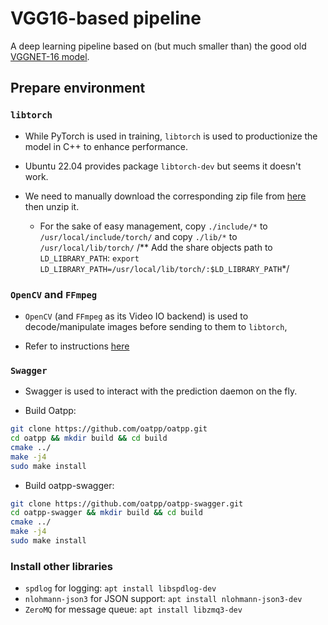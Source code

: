 # VGG16-based pipeline

A deep learning pipeline based on (but much smaller than) the good old
[VGGNET-16 model](https://www.kaggle.com/code/blurredmachine/vggnet-16-architecture-a-complete-guide).

## Prepare environment

### `libtorch`
* While PyTorch is used in training, `libtorch` is used to productionize the
model in C++ to enhance performance.

* Ubuntu 22.04 provides package `libtorch-dev` but seems it doesn't work.

* We need to manually download the corresponding zip file from
[here](https://pytorch.org/get-started/locally/) then unzip it.
  * For the sake of easy management, copy `./include/*` to
  `/usr/local/include/torch/` and copy `./lib/*` to `/usr/local/lib/torch/`
  /** Add the share objects path to `LD_LIBRARY_PATH`:
  `export LD_LIBRARY_PATH=/usr/local/lib/torch/:$LD_LIBRARY_PATH`*/

### `OpenCV` and `FFmpeg`

* `OpenCV` (and `FFmpeg` as its Video IO backend) is used to decode/manipulate images before sending to them to `libtorch`,

* Refer to instructions [here](https://github.com/alex-lt-kong/the-nitty-gritty/tree/main/c-cpp/cpp/06_poc/05_cudacodec-vs-ffmpeg)


### `Swagger`

* Swagger is used to interact with the prediction daemon on the fly.

* Build Oatpp:
```Bash
git clone https://github.com/oatpp/oatpp.git
cd oatpp && mkdir build && cd build
cmake ../
make -j4
sudo make install
```

* Build oatpp-swagger:
```Bash
git clone https://github.com/oatpp/oatpp-swagger.git
cd oatpp-swagger && mkdir build && cd build
cmake ../
make -j4
sudo make install
```

### Install other libraries

* `spdlog` for logging: `apt install libspdlog-dev`
* `nlohmann-json3` for JSON support: `apt install nlohmann-json3-dev`
* `ZeroMQ` for message queue: `apt install libzmq3-dev`
